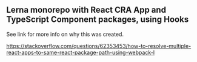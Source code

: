 ## Lerna monorepo with React CRA App and TypeScript Component packages, using Hooks

See link for more info on why this was created.

https://stackoverflow.com/questions/62353453/how-to-resolve-multiple-react-apps-to-same-react-package-path-using-webpack-l
